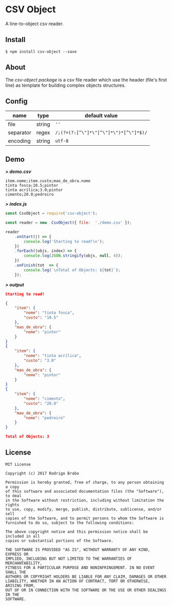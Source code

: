 # CSV Object
A line-to-object csv reader.

## Install
	$ npm install csv-object --save

  

## About
The *csv-object package* is a csv file reader which use the header (file's first line) as template for building complex objects structures.

  

## Config
| name | type | default value |
|--|--|--|
| file | string | `''` |
| separator | regex | `/;(?=(?:[^\"]*\"[^\"]*\")*[^\"]*$)/` |
| encoding | string | `utf-8` |
  

## Demo

***> demo.csv***
```
item.nome;item.custo;mao_de_obra.nome
tinta fosca;10.5;pintor
tinta acrílica;3.0;pintor
cimento;20.0;pedreiro
```
***> index.js***
```javascript
const CsvObject = require('csv-object');

const reader = new  CsvObject({ file:  './demo.csv' });

reader
	.onStart(() => {
		console.log('Starting to read!\n');
	})
	.forEach((objs, index) => {
		console.log(JSON.stringify(objs, null, 4));
	})
	.onFinish(tot  => {
		console.log(`\nTotal of Objects: ${tot}`);
	});
```
***> output***
```json
Starting to read!

{
    "item": {
        "nome": "tinta fosca",
        "custo": "10.5"
    },
    "mao_de_obra": {
        "nome": "pintor"
    }
}
{
    "item": {
        "nome": "tinta acrílica",
        "custo": "3.0"
    },
    "mao_de_obra": {
        "nome": "pintor"
    }
}
{
    "item": {
        "nome": "cimento",
        "custo": "20.0"
    },
    "mao_de_obra": {
        "nome": "pedreiro"
    }
}

Total of Objects: 3
```


## License
```
MIT License

Copyright (c) 2017 Rodrigo Brabo

Permission is hereby granted, free of charge, to any person obtaining a copy
of this software and associated documentation files (the "Software"), to deal
in the Software without restriction, including without limitation the rights
to use, copy, modify, merge, publish, distribute, sublicense, and/or sell
copies of the Software, and to permit persons to whom the Software is
furnished to do so, subject to the following conditions:

The above copyright notice and this permission notice shall be included in all
copies or substantial portions of the Software.

THE SOFTWARE IS PROVIDED "AS IS", WITHOUT WARRANTY OF ANY KIND, EXPRESS OR
IMPLIED, INCLUDING BUT NOT LIMITED TO THE WARRANTIES OF MERCHANTABILITY,
FITNESS FOR A PARTICULAR PURPOSE AND NONINFRINGEMENT. IN NO EVENT SHALL THE
AUTHORS OR COPYRIGHT HOLDERS BE LIABLE FOR ANY CLAIM, DAMAGES OR OTHER
LIABILITY, WHETHER IN AN ACTION OF CONTRACT, TORT OR OTHERWISE, ARISING FROM,
OUT OF OR IN CONNECTION WITH THE SOFTWARE OR THE USE OR OTHER DEALINGS IN THE
SOFTWARE.
```